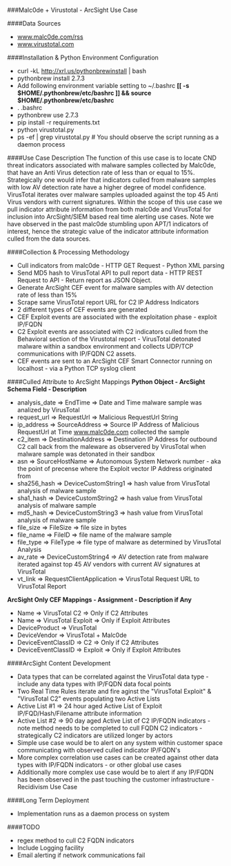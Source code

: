 ###Malc0de + Virustotal - ArcSight Use Case
 
####Data Sources 
- www.malc0de.com/rss
- www.virustotal.com

####Installation & Python Environment Configuration
- curl -kL http://xrl.us/pythonbrewinstall | bash
- pythonbrew install 2.7.3
- Add following environment variable setting to ~/.bashrc
**[[ -s $HOME/.pythonbrew/etc/bashrc ]] && source $HOME/.pythonbrew/etc/bashrc**
- . .bashrc
- pythonbrew use 2.7.3
- pip install -r requirements.txt
- python virustotal.py 
- ps -ef | grep virustotal.py # You should observe the script running as a daemon process

####Use Case Description
The function of this use case is to locate CND threat indicators associated with malware samples collected by Malc0de, that have an Anti Virus detection rate of less than or equal to 15%. Strategically one would infer that indicators culled from malware samples with low AV detection rate have a higher degree of model confidence. 
VirusTotal iterates over malware samples uploaded against the top 45 Anti Virus vendors with current signatures. Within the scope of this use case we pull indicator attribute information from both malc0de and VirusTotal for inclusion into ArcSight/SIEM based real time alerting use cases. Note we have observed in the past malc0de stumbling upon APT/1 indicators of interest, hence the strategic value of the indicator attribute information culled from the data sources. 

####Collection & Processing Methodology 
- Cull indicators from malc0de - HTTP GET Request - Python XML parsing 
- Send MD5 hash to VirusTotal API to pull report data - HTTP REST Request to API - Return report as JSON Object. 
- Generate ArcSight CEF event for malware samples with AV detection rate of less than 15% 
- Scrape same VirusTotal report URL for C2 IP Address Indicators 
- 2 different types of CEF events are generated 
- CEF Exploit events are associated with the exploitation phase - exploit IP/FQDN 
- C2 Exploit events are associated with C2 indicators culled from the Behavioral section of the Virustotal report - VirusTotal detonated malware within a sandbox environment and collects UDP/TCP communications with IP/FQDN C2 assets. 
- CEF events are sent to an ArcSight CEF Smart Connector running on localhost - via a Python TCP syslog client

####Culled Attribute to ArcSight Mappings 
**Python Object - ArcSight Schema Field - Description**
- analysis_date => EndTime => Date and Time malware sample was analized by VirusTotal
- request_url => RequestUrl => Malicious RequestUrl String
- ip_address => SourceAddress => Source IP Address of Malicious RequestUrl at Time www.malc0de.com collected the sample 
- c2_item => DestinationAddress => Destination IP Address for outbound C2 call back from the maleware as observered by VirusTotal when malware sample was detonated in their sandbox 
- asn => SourceHostName => Autonomous System Network number - aka the point of precense where the Exploit vector IP Address originated from 
- sha256_hash => DeviceCustomString1 => hash value from VirusTotal analysis of malware sample
- sha1_hash => DeviceCustomString2 => hash value from VirusTotal analysis of malware sample 
- md5_hash => DeviceCustomString3 => hash value from VirusTotal analysis of malware sample 
- file_size => FileSize => file size in bytes 
- file_name => FileID => file name of the malware sample 
- file_type => FileType => file type of malware as determined by VirusTotal Analysis 
- av_rate => DeviceCustomString4 => AV detection rate from malware iterated against top 45 AV vendors with current AV signatures at VirusTotal 
- vt_link => RequestClientApplication => VirusTotal Request URL to VirusTotal Report 

**ArcSight Only CEF Mappings - Assignment - Description if Any**
- Name => VirusTotal C2 => Only if C2 Attributes 
- Name => VirusTotal Exploit => Only if Exploit Attributes 
- DeviceProduct => VirusTotal 
- DeviceVendor => VirusTotal + Malc0de
- DeviceEventClassID => C2 => Only if C2 Attributes 
- DeviceEventClassID => Exploit => Only if Exploit Attributes 

####ArcSight Content Development 
- Data types that can be correlated against the VirusTotal data type - include any data types with IP/FQDN data focal points 
- Two Real Time Rules iterate and fire aginst the "VirusTotal Exploit" & "VirusTotal C2" events populating two Active Lists 
- Active List #1 => 24 hour aged Active List of Exploit IP/FQD/Hash/Filename attribute information
- Active List #2 => 90 day aged Active List of C2 IP/FQDN indicators - note method needs to be completed to cull FQDN C2 indicators - strategically C2 indicators are utilized longer by actors
- Simple use case would be to alert on any system within customer space communicating with observed culled indicator IP/FQDN's 
- More complex correlation use cases can be created against other data types with IP/FQDN indicators - or other global use cases
- Additionally more complex use case would be to alert if any IP/FQDN has been observed in the past touching the customer infrastructure - Recidivism Use Case 

####Long Term Deployment
- Implementation runs as a daemon process on system

####TODO
- regex method to cull C2 FQDN indicators 
- Include Logging facility 
- Email alerting if network communications fail 
